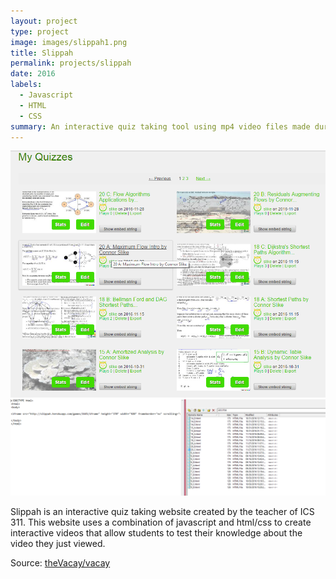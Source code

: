 ```yaml
---
layout: project
type: project
image: images/slippah1.png
title: Slippah
permalink: projects/slippah
date: 2016
labels:
  - Javascript
  - HTML
  - CSS
summary: An interactive quiz taking tool using mp4 video files made during ICS 311
---
```



<div class="ui small rounded images">
  <img class="ui image" src="../images/slippah2.png">
  <img class="ui image" src="../images/slippah3.png">
</div>

Slippah is an interactive quiz taking website created by the teacher of ICS 311. This website uses a combination of javascript and html/css to create interactive videos that allow students to test their knowledge about the video they just viewed. 
 
Source: <a href="https://github.com/theVacay/vacay"><i class="large github icon"></i>theVacay/vacay</a>

